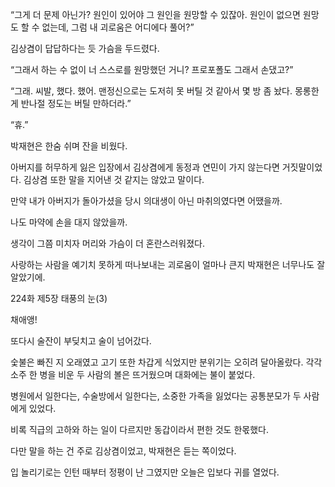 “그게 더 문제 아닌가? 원인이 있어야 그 원인을 원망할 수 있잖아. 원인이 없으면 원망도 할 수 없는데, 그럼 내 괴로움은 어디에다 풀어?”

김상겸이 답답하다는 듯 가슴을 두드렸다.

“그래서 하는 수 없이 너 스스로를 원망했던 거니? 프로포폴도 그래서 손댔고?”

“그래. 씨발, 했다. 했어. 맨정신으로는 도저히 못 버틸 것 같아서 몇 방 좀 놨다. 몽롱한 게 반나절 정도는 버틸 만하더라.”

“휴.”

박재현은 한숨 쉬며 잔을 비웠다.

아버지를 허무하게 잃은 입장에서 김상겸에게 동정과 연민이 가지 않는다면 거짓말이었다. 김상겸 또한 말을 지어낸 것 같지는 않았고 말이다.

만약 내가 아버지가 돌아가셨을 당시 의대생이 아닌 마취의였다면 어땠을까.

나도 마약에 손을 대지 않았을까.

생각이 그쯤 미치자 머리와 가슴이 더 혼란스러워졌다.

사랑하는 사람을 예기치 못하게 떠나보내는 괴로움이 얼마나 큰지 박재현은 너무나도 잘 알았기에.

224화 제5장 태풍의 눈(3)

채애앵!

또다시 술잔이 부딪치고 술이 넘어갔다.

숯불은 빠진 지 오래였고 고기 또한 차갑게 식었지만 분위기는 오히려 달아올랐다. 각각 소주 한 병을 비운 두 사람의 볼은 뜨거웠으며 대화에는 불이 붙었다.

병원에서 일한다는, 수술방에서 일한다는, 소중한 가족을 잃었다는 공통분모가 두 사람에게 있었다.

비록 직급의 고하와 하는 일이 다르지만 동갑이라서 편한 것도 한몫했다.

다만 말을 하는 건 주로 김상겸이었고, 박재현은 듣는 쪽이었다.

입 놀리기로는 인턴 때부터 정평이 난 그였지만 오늘은 입보다 귀를 열었다.